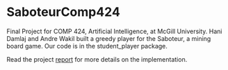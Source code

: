 # SaboteurComp424
Final Project for COMP 424, Artificial Intelligence, at McGill University. Hani Damlaj and Andre Wakil built a greedy player for the Saboteur, a mining board game. Our code is in the student_player package.

Read the project [report](https://github.com/17awakil/SaboteurComp424/blob/master/AI%20Project%20Report.pdf) for more details on the implementation.
